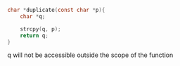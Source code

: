 ```c
char *duplicate(const char *p){
    char *q;

    strcpy(q, p);
    return q;
}
```

q will not be accessible outside the scope of the function
